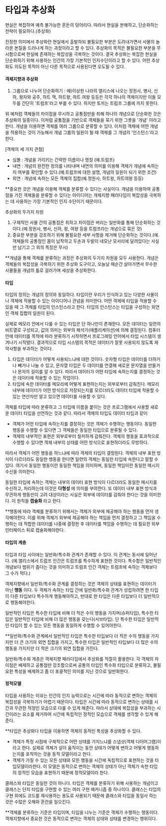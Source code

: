 # 타입과 추상화
현실은 복잡하며 예측 불가능한 혼돈의 덩어리다. 따라서 현실을 분해하고, 단순화하는 전략이 필요하다.(추상화)

진정한 의미에서 추상화란 현실에서 출발하되 불필요한 부분은 도려내가면서 사물의 놀라운 본질을 드러나게 하는 과정이라고 할 수 있다. 추상화의 목적은 불필요한 부분을 무시함으로써 현실에 존재하는 복잡성을 극복하는 것이다. 결국 추상화는 복잡한 현실을 단순화하기 위해 사용하는 인간의 가장 기본적인 인지수단이라고 할 수 있다. 어떤 추상화도 의도된 목적이 아닌 다른 목적으로 사용된다면 오도될 수 있다. 

#### __객체지향과 추상화__
1) 그룹으로 나누어 단순화하기 : 예)이상한 나라의 앨리스에 나오는 정원사, 병사, 신하, 왕자와 공주, 하트 잭, 하트왕, 하트 여왕 등등은 각각 하나의 객체이지만 이들 모두를 간단히 '트럼프'라고 부를 수 있다. 하지만 토끼는 트럼프 그룹에 끼지 못한다.

위 예처럼 객체들의 차이점을 무시하고 공통점만을 취해 하나의 개념으로 단순화한 것은 추상화의 일종이다. 이처럼 공통점을 기반으로 객체들을 묶기 위한 그릇을 '개념' 이라고 한다. 개념을 이용하면 객체를 여러 그룹으로 분류할 수 있다. 이처럼 객체에 어떤 개념을 적용하는 것이 가능해서 개념 그룹의 일원이 될 때 객체를 그 개념의 '인스턴스'라고 한다.

[객체의 세 가지 관점]
* 심볼 : 개념을 가리키는 간략한 이름이나 명칭 (예.트럼프)
* 내연 : 개념의 완전한 정의를 나타내며 내연의 의미를 이용해 객체가 개념에 속하는지 여부를 확인할 수 있다.(예.트럼프에 대한 설명, 개념의 일원이 되기 위한 조건)
* 외연 : 개념에 속하는 모든 객체의 집합(예.정원사, 하트왕, 하트여왕 등등)

**중요한 것은 개념을 이용해 객체를 분류할 수 있다는 사실이다. 개념을 이용하여 공통점을 가진 객체들을 분류할 수 있다는 아이디어는 개체지향 패러다임이 복잡성을 극복하는 데 사용하는 가장 기본적인 인지 수단이기 때문이다.

추상화의 두가지 차원
1) 구체적인 사물 간의 공통점은 취하고 차이점은 버리는 일반화를 통해 단순화하는 것이다.(예.정원사, 병사, 신하, 왕, 여왕 등을 트럼프라는 개념으로 묶은 것)
2) 중요한 부분을 강조하기 위해 불필요한 세부 사항을 제거해 단순화하는 것이다.(예.객체들의 공통점인 몸이 납작하고 두손과 두발이 네모난 모서리에 달려있다는 사실만 남기고 그 외의 특징은 무시)

**개념을 통해 객체를 분류하는 과정은 추상화의 두가지 차원을 모두 사용한다. 개념은 객체들의 복잡성을 극복하기 위한 추상화 도구이고, 오늘날 매순간 살아가면서 무수한 사물들을 개념의 틀로 걸러가며 세상을 추상화한다.

#### __타입__
타입의 정의는 개념의 정의와 동일하다. 타입이란 우리가 인식하고 있는 다양한 사물이나 객체에 적용할 수 있는 아이디어나 관념을 의미한다. 어떤 객체에 타입을 적용할 수 있을 때 그 객체를 타입의 인스턴스라고 한다. 타입의 인스턴스는 타입을 구성하는 외연인 객체 집합의 일원이 된다.

실제로 메모리 안에서 다룰 수 있는 타입은 단 하나만이 존재한다. 모든 데이터는 일련의 비트열로 구성되고, 값의 의미는 외부의 해석가(애플리케이션)에 의해 결정된다. 컴퓨터 안에 데이터를 목적에 따라 분류하기 시작하면서 프로그래밍 언어에서 타입 시스템이 생겨나기 시작됐다. 결과적으로 타입 시스템의 목적은 데이터가 잘못 사용되지 않도록 제약사항을 부과하는 것이다.

1) 타입은 데이터가 어떻게 사용되느냐에 대한 것이다. 숫자형 타입은 데이터를 더하거나 빼거나 나눌 수 있고, 문자열 타입은 두 데이터를 연결해 새로운 문자열을 만들거나 문자의 길이를 알 수 있다. 따라서 데이터가 어떤 타입에 속하는지를 결정하는 것은 데이터에 적용할 수 있는 작업이다.
2) 타입에 속한 데이터를 메모리에 어떻게 표현하는지는 외부로부터 감춰진다. 메모리 내부에 데이터가 어떤 방식으로 저장되는지를 모르더라도 데이터 타입에 적용할 수 있는 연산자만 알고 있으면 데이터를 사용할 수 있다.

객체를 타입에 따라 분류하고 그 타입에 이름을 붙이는 것은 프로그램에서 사용할 새로운 데이터 타입을 선언하는 것과 같다. 따라서 객체의 타입도 데이터 타입과 같이 
* 객체가 어떤 타입에 속하는지를 결정하는 것은 객체가 수행하는 행동이다. 동일한 행동을 수행할 수 있다면 그 객체들은 동일한 타입으로 분류될 수 있다.
* 객체의 내부적인 표현은 외부로부터 철저하게 감춰진다. 객체의 행동을 효과적으로 수행할 수 있다면 객체 내부의 상태를 어떤 방식으로 표현하더라도 무방하다.

따라서 객체가 어떤 행동을 하느냐에 따라 객체의 타입이 결정된다. 객체의 내부 표현 방식이 다르더라도 동일한 행동을 한다면 일련의 객체는 동일한 타입에 속한다고 말할 수 있다. 여기서 동일한 행동이란 동일한 책임을 의미하며, 동일한 책임이란 동일한 메시지 수신을 의미한다. 

동일한 타입에 속하는 객체는 내부의 데이터 표현 방식이 다르더라도 동일한 메시지를 수신하고, 처리하는데 이것은 __다형성__ 에 의미를 부여한다. 또 데이터 내부 표현 방식과 무관하게 행동만이 고려 대상이라는 사실은 외부에 데이터를 감춰야 한다는 것을 의미한다. 이 원칙을 __캡슐화__ 라고 한다. 

**행동에 따라 객체를 분류하기 위해서는 객체가 외부에 제공해야 하는 행동을 먼저 생각해야한다. 이를 위해 객체가 외부에 제공해야 하는 책임을 먼저 결정하고 그 책임을 수행하는 데 적합한 데이터를 나중에 결정한 후 데이터를 책임을 수행하는 데 필요한 외부 인터페이스 뒤로 캡슐화해야한다. 

#### __타입의 계층__
타입과 타입 사이에는 일반화/특수화 관계가 존재할 수 있다. 이 관계는 동시에 일어난다. (예.앨리스에서 트럼프 인간은 트럼프를 특수하게 표현한 것이다. 특수함은 일반적인 개념보다 범위가 좁다는 것을 의미하고 트럼프 인간 객체는 트럼프에 속하는 객체보다 그 수가 적다.)

객체지향에서 일반화/특수화 관계를 결정하는 것은 객체의 상태를 표현하는 데이터가 아닌 __행동__ 이다. 두 객체가 속하는 타입 간에 일반화/특수화 관계가 성립하려면 한 타입이 다른 타입보다 특수하게 행동해야하고, 반대로 한 타입은 다른 타입보다 더 일반적으로 행동해야한다.

일반적인 타입은 특수한 타입에 비해 더 적은 수의 행동을 가지며(슈퍼타입), 특수한 타입은 일반적인 타입에 비해 더 많은 행동을 갖는다(서브타입). 단 특수한 타입은 일반적인 타입이 할 수 있는 모든 행동을 동일하게 수행할 수 있어야한다.

**일반화/특수화 관계에서 일반적인 타입은 특수한 타입보다 더 적은 수의 행동을 가지지만 더 큰 크기의 외연 집합을 가지고, 특수한 타입은 일반적인 타입보다 더 많은 수의 행동을 가지지만 더 적은 크기의 외연 집합을 가진다.

일반화/특수화 계층은 객체지향 패러다임에서 추상화를 적절히 활용한다. 각 객체의 차이점은 배제하고 공통점만 강조함으로써 공통의 타입인 특수화 타입으로 분류하고, 불필요한 특성을 배제하고 좀 더 포괄적인 의미를 지닌 것으로 일반화한다.

#### __정적모델__
타입을 사용하는 이유는 인간의 인지 능력으로는 시간에 따라 동적으로 변하는 객체의 복잡성을 극복하기가 어렵기 때문이다. 타입은 시간에 따라 동적으로 변하는 상태를 시간과 무관한 적정인 모습으로 다룰 수 있게 해준다. 따라서 상태에 복잡성을 부과하는 시간이라는 요소를 제거하여 시간에 독립적인 정적인 모습으로 객체를 생각할 수 있게 해준다.

**타입은 추상화다 타입을 이용하면 객체의 동적인 특성을 추상화할 수 있다.

* 객체가 특정 시점에 구체적으로 어떤 상태를 가지느냐를 스냅샷(객체 디이어그램)이라고 한다. 실제로 객체가 살아 움직이는 동안 상태가 어떻게 변하고 어떻게 행동하는지를 포착하는 것을 동적 모델이라고 한다.
* 객체가 가질 수 있는 모든 상태와 모든 행동을 시간에 독립적으로 표현하는 것을 타입모델이라한다. 이 모델은 동적으로 변하는 객체의 상태가 아닌 객체가 속한 타입의 정적인 모습을 표현하기 때문에 정적모델이라 한다.

클래스와 타입은 동일한 것이 아니다. 타입은 객체를 분류하기 위해 사용하는 개념이고 클래스는 단지 타입을 구현할 수 있는 여러 구현 매커니즘 중 하나이다. 클래스는 타입의 구현 외에도 코드를 재사용하는 용도로 사용되기 때문에 클래스와 타입을 동일사 하는 것은 수많은 오해와 혼란을 일으킨다.

**객체를 분류하는 기준은 타입이며, 타입을 나누는 기준은 객체가 수행하는 행동이다. 객체지향에서 중요한 것은 동적으로 변하는 객체의 상태와 상태를 변경하는 행위이다.